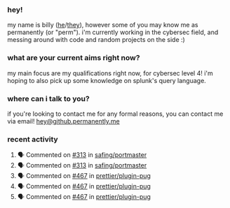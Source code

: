 ### hey!
my name is billy ([he](https://en.pronouns.page/he/him)/[they](https://en.pronouns.page/they/them)), however some of you may know me as permanently (or "perm"). i'm currently working in the cybersec field, and messing around with code and random projects on the side :)

### what are your current aims right now?
my main focus are my qualifications right now, for cybersec level 4! i'm hoping to also pick up some knowledge on splunk's query language.

### where can i talk to you?
if you're looking to contact me for any formal reasons, you can contact me via email! [hey@github.permanently.me](mailto:hey@github.permanently.me)

### recent activity
<!--START_SECTION:activity-->
1. 🗣 Commented on [#313](https://github.com/safing/portmaster/issues/313#issuecomment-1743169462) in [safing/portmaster](https://github.com/safing/portmaster)
2. 🗣 Commented on [#313](https://github.com/safing/portmaster/issues/313#issuecomment-1742159945) in [safing/portmaster](https://github.com/safing/portmaster)
3. 🗣 Commented on [#467](https://github.com/prettier/plugin-pug/pull/467#issuecomment-1716314074) in [prettier/plugin-pug](https://github.com/prettier/plugin-pug)
4. 🗣 Commented on [#467](https://github.com/prettier/plugin-pug/pull/467#issuecomment-1716018322) in [prettier/plugin-pug](https://github.com/prettier/plugin-pug)
5. 🗣 Commented on [#467](https://github.com/prettier/plugin-pug/pull/467#issuecomment-1715899826) in [prettier/plugin-pug](https://github.com/prettier/plugin-pug)
<!--END_SECTION:activity-->
